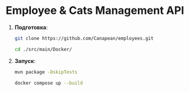 # Employee & Cats Management API

1. **Подготовка**:
   ```bash
   git clone https://github.com/Canapean/employees.git
   
   cd ./src/main/Docker/
   
2. **Запуск**:
    ```bash
   mvn package -DskipTests
    ```
    ```bash
   docker compose up --build
    
